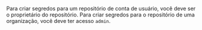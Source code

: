 Para criar segredos para um repositório de conta de usuário, você deve ser o proprietário do repositório. Para criar segredos para o repositório de uma organização, você deve ter acesso `admin`.